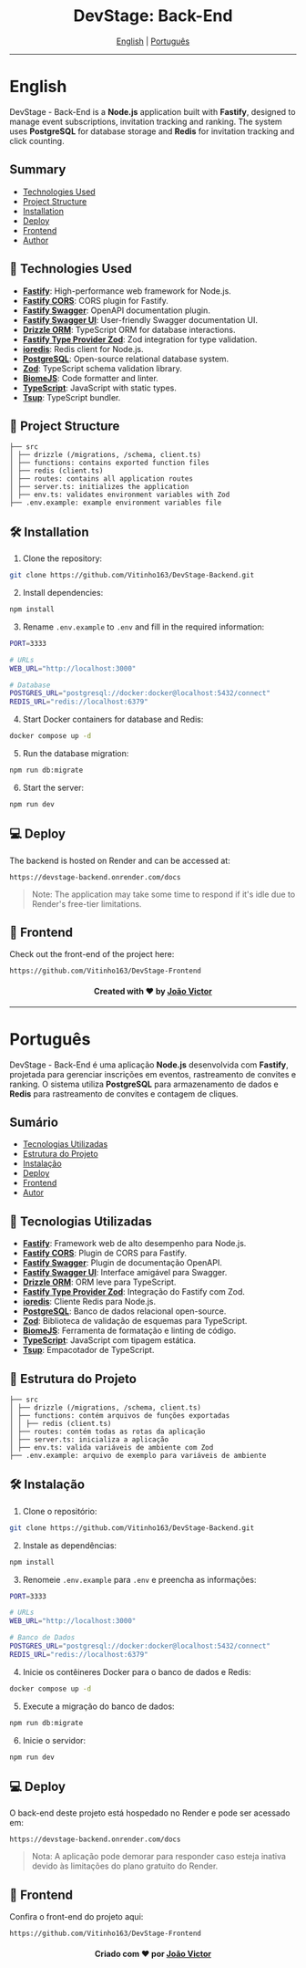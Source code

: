 <h1 align="center">DevStage: Back-End</h1>

<div align="center">
  <a href="#english">English</a> |
  <a href="#portugues">Português</a>
</div>

---

# English <a name="english"></a>

DevStage - Back-End is a **Node.js** application built with **Fastify**, designed to manage event subscriptions, invitation tracking and ranking. The system uses **PostgreSQL** for database storage and **Redis** for invitation tracking and click counting.

## Summary

- [Technologies Used](#technologies-used-en)
- [Project Structure](#project_structure_en)
- [Installation](#installation-en)
- [Deploy](#deploy-en)
- [Frontend](#frontend-en)
- [Author](#author-en)

## 🚀 Technologies Used <a name="technologies-used-en"></a>

- **[Fastify](https://www.fastify.io/)**: High-performance web framework for Node.js.
- **[Fastify CORS](https://github.com/fastify/fastify-cors)**: CORS plugin for Fastify.
- **[Fastify Swagger](https://github.com/fastify/fastify-swagger)**: OpenAPI documentation plugin.
- **[Fastify Swagger UI](https://github.com/fastify/fastify-swagger-ui)**: User-friendly Swagger documentation UI.
- **[Drizzle ORM](https://github.com/drizzle-team/drizzle-orm)**: TypeScript ORM for database interactions.
- **[Fastify Type Provider Zod](https://github.com/fastify/fastify-type-provider-zod)**: Zod integration for type validation.
- **[ioredis](https://github.com/luin/ioredis)**: Redis client for Node.js.
- **[PostgreSQL](https://www.postgresql.org/)**: Open-source relational database system.
- **[Zod](https://zod.dev/)**: TypeScript schema validation library.
- **[BiomeJS](https://biomejs.dev/)**: Code formatter and linter.
- **[TypeScript](https://www.typescriptlang.org/)**: JavaScript with static types.
- **[Tsup](https://github.com/egoist/tsup)**: TypeScript bundler.

## 📁 Project Structure <a name="project_structure_en"></a>

```
├── src
│ ├── drizzle (/migrations, /schema, client.ts)
│ ├── functions: contains exported function files
│ ├── redis (client.ts)
│ ├── routes: contains all application routes
│ ├── server.ts: initializes the application
│ ├── env.ts: validates environment variables with Zod
├── .env.example: example environment variables file
```

## 🛠️ Installation <a name="installation-en"></a>

1. Clone the repository:
```bash
git clone https://github.com/Vitinho163/DevStage-Backend.git
```

2. Install dependencies:
```bash
npm install
```

3. Rename `.env.example` to `.env` and fill in the required information:
```bash
PORT=3333

# URLs
WEB_URL="http://localhost:3000"

# Database
POSTGRES_URL="postgresql://docker:docker@localhost:5432/connect"
REDIS_URL="redis://localhost:6379"
```

4. Start Docker containers for database and Redis:
```bash
docker compose up -d
```

5. Run the database migration:
```bash
npm run db:migrate
```

6. Start the server:
```bash
npm run dev
```

## 💻 Deploy <a name="deploy-en"></a>

The backend is hosted on Render and can be accessed at:
```
https://devstage-backend.onrender.com/docs
```

> Note: The application may take some time to respond if it's idle due to Render's free-tier limitations.

## 🔗 Frontend <a name="frontend-en"></a>
Check out the front-end of the project here:
```
https://github.com/Vitinho163/DevStage-Frontend
```

<div align="center" name="author-en">
  <h4>Created with ❤️ by <a href="https://github.com/Vitinho163">João Victor</a></h4>
</div>

---

# Português <a name="portugues"></a>

DevStage - Back-End é uma aplicação **Node.js** desenvolvida com **Fastify**, projetada para gerenciar inscrições em eventos, rastreamento de convites e ranking. O sistema utiliza **PostgreSQL** para armazenamento de dados e **Redis** para rastreamento de convites e contagem de cliques.

## Sumário

- [Tecnologias Utilizadas](#tecnologias-usadas-pt)
- [Estrutura do Projeto](#estrutura-do-projeto-pt)
- [Instalação](#instalacao-pt)
- [Deploy](#deploy-pt)
- [Frontend](#frontend-pt)
- [Autor](#autor-pt)

## 🚀 Tecnologias Utilizadas <a name="tecnologias-usadas-pt"></a>

- **[Fastify](https://www.fastify.io/)**: Framework web de alto desempenho para Node.js.
- **[Fastify CORS](https://github.com/fastify/fastify-cors)**: Plugin de CORS para Fastify.
- **[Fastify Swagger](https://github.com/fastify/fastify-swagger)**: Plugin de documentação OpenAPI.
- **[Fastify Swagger UI](https://github.com/fastify/fastify-swagger-ui)**: Interface amigável para Swagger.
- **[Drizzle ORM](https://github.com/drizzle-team/drizzle-orm)**: ORM leve para TypeScript.
- **[Fastify Type Provider Zod](https://github.com/fastify/fastify-type-provider-zod)**: Integração do Fastify com Zod.
- **[ioredis](https://github.com/luin/ioredis)**: Cliente Redis para Node.js.
- **[PostgreSQL](https://www.postgresql.org/)**: Banco de dados relacional open-source.
- **[Zod](https://zod.dev/)**: Biblioteca de validação de esquemas para TypeScript.
- **[BiomeJS](https://biomejs.dev/)**: Ferramenta de formatação e linting de código.
- **[TypeScript](https://www.typescriptlang.org/)**: JavaScript com tipagem estática.
- **[Tsup](https://github.com/egoist/tsup)**: Empacotador de TypeScript.

## 📁 Estrutura do Projeto <a name="estrutura-do-projeto-pt"></a>

```
├── src
│ ├── drizzle (/migrations, /schema, client.ts)
│ ├── functions: contém arquivos de funções exportadas
│ │ ├── redis (client.ts)
│ ├── routes: contém todas as rotas da aplicação
│ ├── server.ts: inicializa a aplicação
│ ├── env.ts: valida variáveis de ambiente com Zod
├── .env.example: arquivo de exemplo para variáveis de ambiente
```

## 🛠️ Instalação <a name="instalacao-pt"></a>

1. Clone o repositório:
```bash
git clone https://github.com/Vitinho163/DevStage-Backend.git
```

2. Instale as dependências:
```bash
npm install
```

3. Renomeie `.env.example` para `.env` e preencha as informações:
```bash
PORT=3333

# URLs
WEB_URL="http://localhost:3000"

# Banco de Dados
POSTGRES_URL="postgresql://docker:docker@localhost:5432/connect"
REDIS_URL="redis://localhost:6379"
```

4. Inicie os contêineres Docker para o banco de dados e Redis:
```bash
docker compose up -d
```

5. Execute a migração do banco de dados:
```bash
npm run db:migrate
```

6. Inicie o servidor:
```bash
npm run dev
```

## 💻 Deploy <a name="deploy-pt"></a>

O back-end deste projeto está hospedado no Render e pode ser acessado em:
```
https://devstage-backend.onrender.com/docs
```

> Nota: A aplicação pode demorar para responder caso esteja inativa devido às limitações do plano gratuito do Render.

## 🔗 Frontend <a name="frontend-pt"></a>
Confira o front-end do projeto aqui:
```
https://github.com/Vitinho163/DevStage-Frontend
```

<div align="center" name="autor-pt">
  <h4>Criado com ❤️ por <a href="https://github.com/Vitinho163">João Victor</a></h4>
</div>
